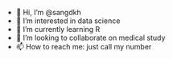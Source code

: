 - 👋 Hi, I’m @sangdkh
- 👀 I’m interested in data science
- 🌱 I’m currently learning R
- 💞️ I’m looking to collaborate on medical study
- 📫 How to reach me: just call my number

<!---
sangdkh/sangdkh is a ✨ special ✨ repository because its `README.md` (this file) appears on your GitHub profile.
You can click the Preview link to take a look at your changes.
--->
